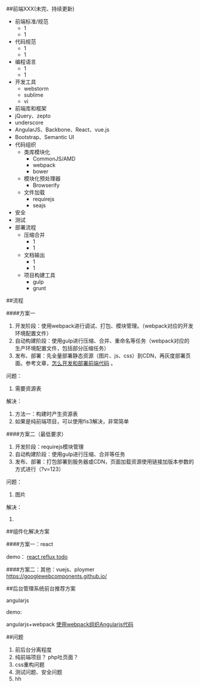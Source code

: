 ##前端XXX(未完、持续更新)

* 前端标准/规范
  * 1
  * 1
* 代码规范
  * 1
  * 1
* 编程语言
  * 1
  * 1
* 开发工具
  * webstorm
  * sublime
  * vi
* 前端库和框架
 * jQuery、zepto
 * underscore
 * AngularJS、Backbone、React、vue.js
 * Bootstrap、Semantic UI
* 代码组织
  * 类库模块化
     * CommonJS/AMD
     * webpack
     * bower
  * 模块化预处理器
     * Browserify
  * 文件加载
     * requirejs
     * seajs
* 安全
* 测试
* 部署流程
  * 压缩合并
     * 1
     * 1
  * 文档输出
      * 1
      * 1
  * 项目构建工具
     * gulp
     * grunt

##流程

####方案一

1. 开发阶段：使用webpack进行调试、打包、模块管理。（webpack对应的开发环境配置文件）
2. 自动构建阶段：使用gulp进行压缩、合并、重命名等任务（webpack对应的生产环境配置文件，包括部分压缩任务）
3. 发布、部署：先全量部署静态资源（图片、js、css）到CDN，再灰度部署页面。参考文章，[怎么开发和部署前端代码](https://github.com/fouber/blog/issues/6) 。

问题：

1. 需要资源表

解决：
1. 方法一：构建时产生资源表
2. 如果是纯前端项目，可以使用fis3解决，非常简单

####方案二（最低要求）

1. 开发阶段：requirejs模块管理
2. 自动构建阶段：使用gulp进行压缩、合并等任务
3. 发布、部署：打包部署到服务器或CDN，页面加载资源使用链接加版本参数的方式进行（?v=123）

问题：

1. 图片

解决：

1. 

##组件化解决方案

####方案一：react

demo： [react reflux todo](https://github.com/logzh/react-reflux-todo)

####方案二：其他：vuejs、ploymer
https://googlewebcomponents.github.io/

##后台管理系统前台推荐方案

angularjs

demo:

angularjs+webpack [使用webpack组织Angularjs代码](http://km.oa.com/group/24792/articles/show/242455)

##问题

1. 前后台分离程度
2. 纯前端项目？ php吐页面？
2. css重构问题
3. 测试问题、安全问题
4. hh